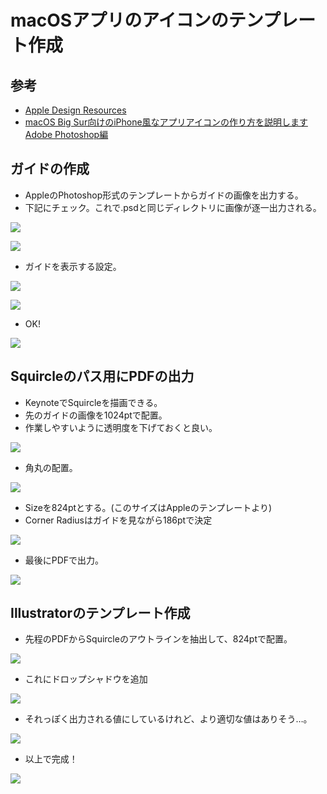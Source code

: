 # macOSアプリのアイコンのテンプレート作成

## 参考
- [Apple Design Resources](https://developer.apple.com/design/resources/)
- [macOS Big Sur向けのiPhone風なアプリアイコンの作り方を説明します Adobe Photoshop編](https://min2club.com/talk/2020/11/30/macos-big-sur%E5%90%91%E3%81%91%E3%81%AEiphone%E9%A2%A8%E3%81%AA%E3%82%A2%E3%83%97%E3%83%AA%E3%82%A2%E3%82%A4%E3%82%B3%E3%83%B3%E3%81%AE%E4%BD%9C%E3%82%8A%E6%96%B9%E3%82%92%E8%AA%AC%E6%98%8E%E3%81%97/)

## ガイドの作成
- AppleのPhotoshop形式のテンプレートからガイドの画像を出力する。
- 下記にチェック。これで.psdと同じディレクトリに画像が逐一出力される。

![](https://i.imgur.com/dhs2NGU.jpg)

![](https://i.imgur.com/3MJAApg.jpg)

- ガイドを表示する設定。

![](https://i.imgur.com/Lj0LOFd.jpg)

![](https://i.imgur.com/RZCyDiu.jpg)
- OK!

![](https://i.imgur.com/VvYVzYW.jpg)

## Squircleのパス用にPDFの出力
- KeynoteでSquircleを描画できる。
- 先のガイドの画像を1024ptで配置。
- 作業しやすいように透明度を下げておくと良い。

![](https://i.imgur.com/yWeRWkH.jpg)

- 角丸の配置。

![](https://i.imgur.com/yHLeHBJ.jpg)


- Sizeを824ptとする。(このサイズはAppleのテンプレートより)
- Corner Radiusはガイドを見ながら186ptで決定

![](https://i.imgur.com/BRxJ2D0.jpg)

- 最後にPDFで出力。

![](https://i.imgur.com/VVXwfQ4.jpg)


## Illustratorのテンプレート作成

- 先程のPDFからSquircleのアウトラインを抽出して、824ptで配置。

![](https://i.imgur.com/br7IN8d.jpg)
- これにドロップシャドウを追加

![](https://i.imgur.com/WA7UoTI.jpg)

- それっぽく出力される値にしているけれど、より適切な値はありそう…。

![](https://i.imgur.com/ae7FRSA.jpg)

- 以上で完成！

![](https://i.imgur.com/96EhrnW.jpg)

